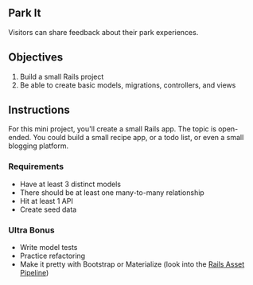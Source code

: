 ## Park It

Visitors can share feedback about their park experiences.

## Objectives

1. Build a small Rails project
2. Be able to create basic models, migrations, controllers, and views

## Instructions

For this mini project, you'll create a small Rails app. The topic is open-ended. You could build a small recipe app, or a todo list, or even a small blogging platform.

### Requirements

- Have at least 3 distinct models
- There should be at least one many-to-many relationship
- Hit at least 1 API
- Create seed data

### Ultra Bonus

- Write model tests
- Practice refactoring
- Make it pretty with Bootstrap or Materialize (look into the [Rails Asset Pipeline](http://guides.rubyonrails.org/asset_pipeline.html))
